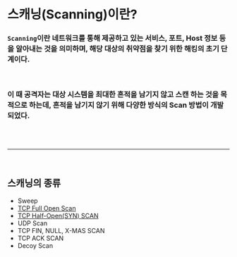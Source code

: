 # **스캐닝(Scanning)이란?**

### `Scanning`이란 네트워크를 통해 제공하고 있는 서비스, 포트, Host 정보 등을 알아내는 것을 의미하며, 해당 대상의 취약점을 찾기 위한 해킹의 **초기 단계**이다.

<br>

###  이 때 공격자는 대상 시스템을 최대한 흔적을 남기지 않고 스캔 하는 것을 목적으로 하는데, 흔적을 남기지 않기 위해 다양한 방식의 Scan 방법이 개발 되었다.

<br>
<br>

- - -

<br>

## **스캐닝의 종류**

+ Sweep
+ [TCP Full Open Scan](TCP%20Full%20Open%20Scan%20dcbb4b145362442fa73fa6a7ccc6cc9a.md)
+ [TCP Half-Open(SYN) SCAN](./TCP%20Half%20Open%20Scan%208a6c3e7742f44b798f538e741bc26303.md)
+ UDP Scan
+ TCP FIN, NULL, X-MAS SCAN
+ TCP ACK SCAN
+ Decoy Scan